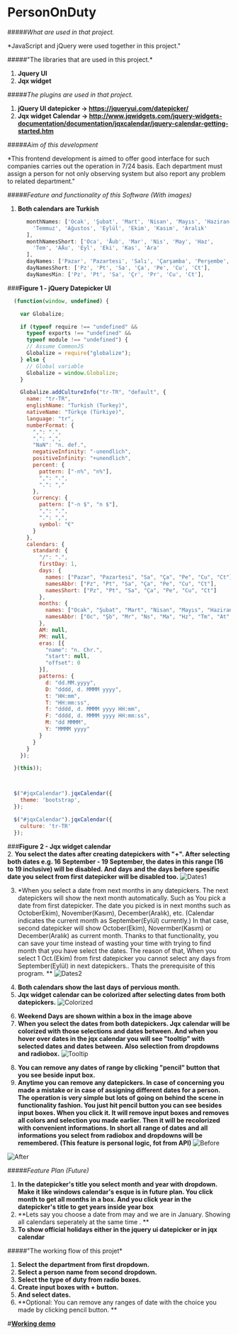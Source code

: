 # PersonOnDuty

#####*What are used in that project.*

*JavaScript and jQuery were used together in this project."

#####"The libraries that are used in this project.*
1. **Jquery UI**
2. **Jqx widget**

#####*The plugins are used in that project.*
1.  **jQuery UI datepicker -> https://jqueryui.com/datepicker/**
2. **Jqx widget Calendar -> http://www.jqwidgets.com/jquery-widgets-documentation/documentation/jqxcalendar/jquery-calendar-getting-started.htm**

#####*Aim of this development*

*This frontend development is aimed to offer good interface for such companies carries out the operation in 7/24 basis. Each department must assign a person for not only observing system but also report any problem to related department." 

#####*Feature and functionality of this Software (With images)*

1. **Both calendars are Turkish**
```javascript
      monthNames: ['Ocak', 'Şubat', 'Mart', 'Nisan', 'Mayıs', 'Haziran',
        'Temmuz', 'Ağustos', 'Eylül', 'Ekim', 'Kasım', 'Aralık'
      ],
      monthNamesShort: ['Oca', 'Åub', 'Mar', 'Nis', 'May', 'Haz',
        'Tem', 'AÄu', 'Eyl', 'Eki', 'Kas', 'Ara'
      ],
      dayNames: ['Pazar', 'Pazartesi', 'Salı', 'Çarşamba', 'Perşembe', 'Cuma', 'Cumartesi'],
      dayNamesShort: ['Pz', 'Pt', 'Sa', 'Ça', 'Pe', 'Cu', 'Ct'],
      dayNamesMin: ['Pz', 'Pt', 'Sa', 'Çr', 'Pr', 'Cu', 'Ct'],
```

###**Figure 1 - jQuery Datepicker UI**

```javascript
  (function(window, undefined) {

    var Globalize;

    if (typeof require !== "undefined" &&
      typeof exports !== "undefined" &&
      typeof module !== "undefined") {
      // Assume CommonJS
      Globalize = require("globalize");
    } else {
      // Global variable
      Globalize = window.Globalize;
    }

    Globalize.addCultureInfo("tr-TR", "default", {
      name: "tr-TR",
      englishName: "Turkish (Turkey)",
      nativeName: "Türkçe (Türkiye)",
      language: "tr",
      numberFormat: {
        ",": ".",
        ".": ",",
        "NaN": "n. def.",
        negativeInfinity: "-unendlich",
        positiveInfinity: "+unendlich",
        percent: {
          pattern: ["-n%", "n%"],
          ",": ".",
          ".": ","
        },
        currency: {
          pattern: ["-n $", "n $"],
          ",": ".",
          ".": ",",
          symbol: "€"
        }
      },
      calendars: {
        standard: {
          "/": ".",
          firstDay: 1,
          days: {
            names: ["Pazar", "Pazartesi", "Sa", "Ça", "Pe", "Cu", "Ct"],
            namesAbbr: ["Pz", "Pt", "Sa", "Ça", "Pe", "Cu", "Ct"],
            namesShort: ["Pz", "Pt", "Sa", "Ça", "Pe", "Cu", "Ct"]
          },
          months: {
            names: ["Ocak", "Şubat", "Mart", "Nisan", "Mayıs", "Haziran", "Temmuz", "Ağustos", "Eylül", "Ekim", "Kasım", "Aralık", ""],
            namesAbbr: ["Oc", "Şb", "Mr", "Ns", "Ma", "Hz", "Tm", "At", "el", "Ek", "Ks", "Al", ""]
          },
          AM: null,
          PM: null,
          eras: [{
            "name": "n. Chr.",
            "start": null,
            "offset": 0
          }],
          patterns: {
            d: "dd.MM.yyyy",
            D: "dddd, d. MMMM yyyy",
            t: "HH:mm",
            T: "HH:mm:ss",
            f: "dddd, d. MMMM yyyy HH:mm",
            F: "dddd, d. MMMM yyyy HH:mm:ss",
            M: "dd MMMM",
            Y: "MMMM yyyy"
          }
        }
      }
    });

  }(this));



  $("#jqxCalendar").jqxCalendar({
    theme: 'bootstrap',
  });

  $("#jqxCalendar").jqxCalendar({
    culture: 'tr-TR'
  });
```
###**Figure 2 - Jqx widget calendar**  
2. **You select the dates after creating datepickers with "+". After selecting both dates e.g. 16 September - 19 September, the dates in this range (16 to 19 inclusive) will be disabled. And days and the days before spesific date you select from first datepicker will be disabled too.**
![Dates1][Dates1]

[Dates1]: https://i.itsosticky.com/iq2udc.png "Disabled Dates"

3. *When you select a date from next months in any datepickers. The next datepickers will show the next month automatically. Such as You pick a date from first datepicker. The date you picked is in next months such as OctoberEkim), November(Kasım), December(Aralık), etc. (Calendar indicates the current month as September(Eylül) currently.) In that case, second datepicker will show October(Ekim), Novermber(Kasım) or December(Aralık) as current month. Thanks to that functionality, you can save your time instead of wasting your time with trying to find month that you have select the dates. The reason of that, When you select 1 Oct.(Ekim) from first datepicker you cannot select any days from September(Eylül) in next datepickers.. Thats the prerequisite of this program. **
![Dates2][Dates2]

[Dates2]: https://i.itsosticky.com/10njc8l.png "Pervious Dates"

4. **Both calendars show the last days of pervious month.**
5. **Jqx widget calendar can be colorized after selecting dates from both datepickers.**
![Colorized][Colorized]

[Colorized]: https://i.itsosticky.com/10o9lqw.png "Colorized"

6. **Weekend Days are shown within a box in the image above**
7. **When you select the dates from both datepickers. Jqx calendar will be colorized with those selections and dates between. And when you hover over dates in the jqx calendar you will see "tooltip" with selected dates and dates between. Also selection from dropdowns and radiobox.**
![Tooltip][Tooltip]

[Tooltip]: https://i.itsosticky.com/zhi1pb.png "Tooltip"

8. **You can remove any dates of range by clicking "pencil" button that you see beside input box.**
9. **Anytime you can remove any datepickers. In case of concerning you made a mistake or in case of assigning different dates for a person. The operation is very simple but lots of going on behind the scene in functionality fashion. You just hit pencil button you can see besides input boxes. When you click it. It will remove input boxes and removes all colors and selection you made earlier. Then it will be recolorized with convenient informations. In short all range of dates and all informations you select from radiobox and dropdowns will be remembered. (This feature is personal logic, fot from API)**
![Before][Before]

[Before]: https://i.itsosticky.com/1a1iu96.png "Before"

![After][After]

[After]: https://i.itsosticky.com/131uzod.png "After"



#####*Feature Plan (Future)*
1. **In the datepicker's title you select month and year with dropdown. Make it like windows calendar's esque is in future plan. You click month to get all months in a box. And you click year in the datepicker's title to get years inside year box**
2. **Lets say you choose a date from may and we are in January. Showing all calendars seperately at the same time . **
3. **To show official holidays either in the jquery ui datepicker or in jqx calendar**


#####"The working flow of this projet*
1. **Select the department from first dropdown.**
2. **Select a person name from second dropdown.**
3. **Select the type of duty from radio boxes.**
4. **Create input boxes with + button.**
5. **And select dates.**
6. **Optional: You can remove any ranges of date with the choice you made by clicking pencil button. **


#**[Working demo](http://jsfiddle.net/hellyeah/smzz2vvk/)**





